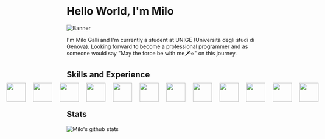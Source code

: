# Hello World, I'm Milo
![Banner](https://github.com/thaMilo/thaMilo/blob/main/vapor-wave-aesthetic.gif)

I'm Milo Galli and I'm currently a student at UNIGE (Università degli studi di Genova). 
Looking forward to become a professional programmer and as someone would say "May the force be with me🗡⭐️" on this journey.

## Skills and Experience
<div style="display: flex; align-items: center; justify-content: center; height: 2rem;">
  <img src="https://github.com/thaMilo/thaMilo/blob/main/java.png" style="display: inline-block; width:50px; height:50px; margin: 10px;"/>
  <img src="https://github.com/thaMilo/thaMilo/blob/main/python.png" style="display: inline-block; width:50px; height:50px; margin: 10px;"/>
  <img src="https://github.com/thaMilo/thaMilo/blob/main/flask.png" style="display: inline-block; width:50px; height:50px; margin: 10px;"/>
  <img src="https://github.com/thaMilo/thaMilo/blob/main/c-.png" style="display: inline-block; width:50px; height:50px; margin: 10px;"/>
  <img src="https://github.com/thaMilo/thaMilo/blob/main/html.png" style="display: inline-block; width:50px; height:50px; margin: 10px;"/>
  <img src="https://github.com/thaMilo/thaMilo/blob/main/css-3.png" style="display: inline-block; width:50px; height:50px; margin: 10px;"/>
  <img src="https://github.com/thaMilo/thaMilo/blob/main/js.png" style="display: inline-block; width:50px; height:50px; margin: 10px;"/>
  <img src="https://github.com/thaMilo/thaMilo/blob/main/svelte.png" style="display: inline-block; width:50px; height:50px; margin: 10px;"/>
  <img src="https://github.com/thaMilo/thaMilo/blob/main/tailwind.png" style="display: inline-block; width:50px; height:50px; margin: 10px;"/>
  <img src="https://github.com/thaMilo/thaMilo/blob/main/php.png" style="display: inline-block; width:50px; height:50px; margin: 10px;"/>
  <img src="https://github.com/thaMilo/thaMilo/blob/main/postgre.png" style="display: inline-block; width:50px; height:50px; margin: 10px;"/>
  <img src="https://github.com/thaMilo/thaMilo/blob/main/selenium.png" style="display: inline-block;width:50px; height:50px; margin: 10px;"/> 
</div>

## Stats

![Milo's github stats](https://github-readme-stats.vercel.app/api?username=thaMilo&show_icons=true&theme=synthwave)
